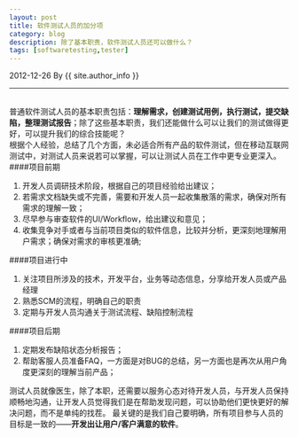 ```yaml
---
layout: post
title: 软件测试人员的加分项
category: blog
description: 除了基本职责，软件测试人员还可以做什么？
tags: [softwaretesting,tester]
---
```

2012-12-26 By {{ site.author_info }}
***
<br/>普通软件测试人员的基本职责包括：**理解需求，创建测试用例，执行测试，提交缺陷，整理测试报告**；除了这些基本职责，我们还能做什么可以让我们的测试做得更好，可以提升我们的综合技能呢？
<br/>根据个人经验，总结了几个方面，未必适合所有产品的软件测试，但在移动互联网测试中，对测试人员来说若可以掌握，可以让测试人员在工作中更专业更深入。
####项目前期
1. 开发人员调研技术阶段，根据自己的项目经验给出建议；
2. 若需求文档缺失或不完善，需要和开发人员一起收集散落的需求，确保对所有需求的理解一致；
3. 尽早参与审查软件的UI/Workflow，给出建议和意见；
4. 收集竞争对手或者与当前项目类似的软件信息，比较并分析，更深刻地理解用户需求；确保对需求的审核更准确;

####项目进行中
1. 关注项目所涉及的技术，开发平台，业务等动态信息，分享给开发人员或产品经理
2. 熟悉SCM的流程，明确自己的职责
3. 定期与开发人员沟通关于测试流程、缺陷控制流程

####项目后期
1. 定期发布缺陷状态分析报告；
2. 帮助客服人员准备FAQ，一方面是对BUG的总结，另一方面也是再次从用户角度更深刻的理解当前产品；

测试人员就像医生，除了本职，还需要以服务心态对待开发人员，与开发人员保持顺畅地沟通，让开发人员觉得我们是在帮助发现问题，可以协助他们更快更好的解决问题，而不是单纯的找茬。 最关键的是我们自己要明确，所有项目参与人员的目标是一致的——**开发出让用户/客户满意的软件**。

[Angelia]:    http://angeliaw.github.com  "Angelia"
